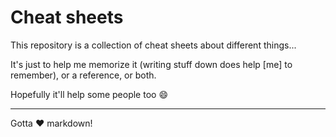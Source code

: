 # Cheat sheets

This repository is a collection of cheat sheets about different things...

It's just to help me memorize it (writing stuff down does help [me] to remember),
or a reference, or both.

Hopefully it'll help some people too :smile:

---

Gotta :hearts: markdown!
